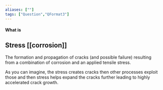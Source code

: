 ```yaml
---
aliases: [""]
tags: ["Question","QFormat3"]
---
```


#### What is
## Stress [[corrosion]]
The formation and propagation of cracks (and possible failure) resulting from a combination of corrosion and an applied tensile stress.

As you can imagine, the stress creates cracks then other processes exploit those and then stress helps expand the cracks further leading to highly accelerated crack growth.